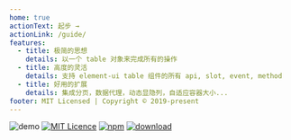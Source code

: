 ```yaml
---
home: true
actionText: 起步 →
actionLink: /guide/
features:
  - title: 极简的思想
    details: 以一个 table 对象来完成所有的操作
  - title: 高度的灵活
    details: 支持 element-ui table 组件的所有 api, slot, event, method
  - title: 好用的扩展
    details: 集成分页，数据代理，动态显隐列，自适应容器大小...
footer: MIT Licensed | Copyright © 2019-present
---
```


![demo](https://gitee.com/agrass/agel-table/raw/master/public/demo.png)
[![MIT Licence](https://badges.frapsoft.com/os/mit/mit.svg)](https://opensource.org/licenses/mit-license.php)
[![npm](https://img.shields.io/npm/v/agel-table.svg)](https://www.npmjs.com/package/agel-table)
[![download](https://img.shields.io/npm/dt/agel-table)](https://npmcharts.com/compare/agel-table?minimal=true)
